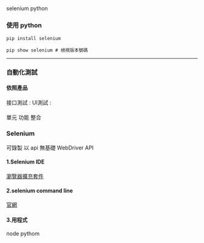 
## 
selenium
python

### 使用 python
```
pip install selenium
```
```
pip show selenium # 檢視版本號碼
```

----

### 自動化測試

#### 依照產品
接口測試 : 
UI測試 : 

#### 
單元
功能
整合

### Selenium
可錄製
以 api 無基礎
WebDriver API


#### 1.Selenium IDE
[瀏覽器擴充套件](https://chrome.google.com/webstore/detail/selenium-ide/mooikfkahbdckldjjndioackbalphokd)

#### 2.selenium command line
[官網](https://www.selenium.dev/selenium-ide/docs/en/introduction/command-line-runner)

#### 3.用程式
node
pythom

